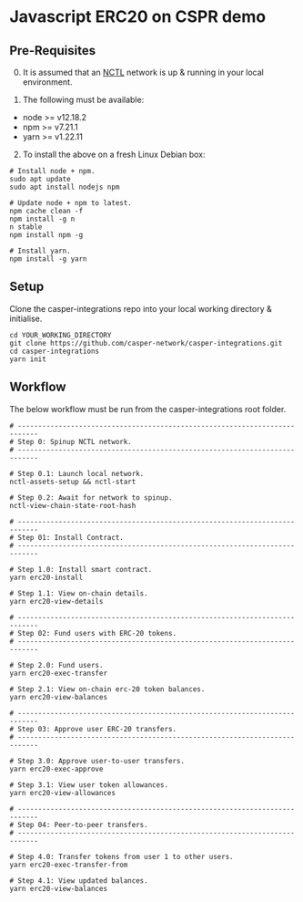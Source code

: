 Javascript ERC20 on CSPR demo
===============

Pre-Requisites 
--------------------------------------

0.  It is assumed that an [NCTL](https://github.com/casper-network/casper-node/tree/master/utils/nctl) network is up & running in your local environment.

1.  The following must be available: 

- node >= v12.18.2
- npm  >= v7.21.1
- yarn >= v1.22.11

2.  To install the above on a fresh Linux Debian box:

```
# Install node + npm.
sudo apt update
sudo apt install nodejs npm

# Update node + npm to latest.
npm cache clean -f
npm install -g n
n stable
npm install npm -g

# Install yarn.
npm install -g yarn
```

Setup
--------------------------------------

Clone the casper-integrations repo into your local working directory & initialise.

```
cd YOUR_WORKING_DIRECTORY
git clone https://github.com/casper-network/casper-integrations.git
cd casper-integrations
yarn init
```

Workflow
--------------------------------------

The below workflow must be run from the casper-integrations root folder.  

```
# ---------------------------------------------------------------------------
# Step 0: Spinup NCTL network.
# ---------------------------------------------------------------------------

# Step 0.1: Launch local network.
nctl-assets-setup && nctl-start

# Step 0.2: Await for network to spinup.
nctl-view-chain-state-root-hash

# ---------------------------------------------------------------------------
# Step 01: Install Contract.
# ---------------------------------------------------------------------------

# Step 1.0: Install smart contract.
yarn erc20-install

# Step 1.1: View on-chain details.
yarn erc20-view-details

# ---------------------------------------------------------------------------
# Step 02: Fund users with ERC-20 tokens.
# ---------------------------------------------------------------------------

# Step 2.0: Fund users.
yarn erc20-exec-transfer

# Step 2.1: View on-chain erc-20 token balances.
yarn erc20-view-balances

# ---------------------------------------------------------------------------
# Step 03: Approve user ERC-20 transfers.
# ---------------------------------------------------------------------------

# Step 3.0: Approve user-to-user transfers.
yarn erc20-exec-approve

# Step 3.1: View user token allowances.
yarn erc20-view-allowances

# ---------------------------------------------------------------------------
# Step 04: Peer-to-peer transfers.
# ---------------------------------------------------------------------------

# Step 4.0: Transfer tokens from user 1 to other users.
yarn erc20-exec-transfer-from

# Step 4.1: View updated balances.
yarn erc20-view-balances
```